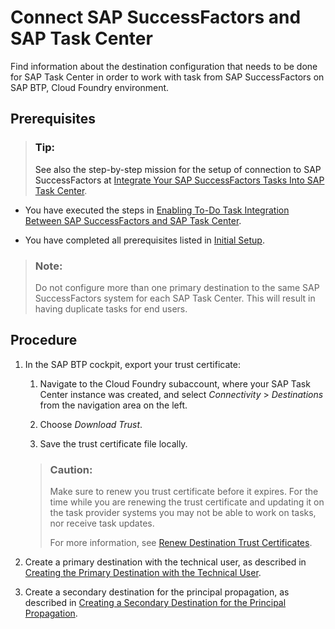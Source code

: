 <!-- loioeae23f3a679d481295ff05bdb322f859 -->

# Connect SAP SuccessFactors and SAP Task Center

Find information about the destination configuration that needs to be done for SAP Task Center in order to work with task from SAP SuccessFactors on SAP BTP, Cloud Foundry environment.



<a name="loioeae23f3a679d481295ff05bdb322f859__prereq_zzy_spz_pjb"/>

## Prerequisites

> ### Tip:  
> See also the step-by-step mission for the setup of connection to SAP SuccessFactors at [Integrate Your SAP SuccessFactors Tasks Into SAP Task Center](https://discovery-center.cloud.sap/missiondetail/3816/3869/).

-   You have executed the steps in [Enabling To-Do Task Integration Between SAP SuccessFactors and SAP Task Center](https://help.sap.com/viewer/568480cc877d4337992a2cd9792fbfed/latest/en-US/c15f23f6f4e24ddea84d5be8e6b935ae.html).

-   You have completed all prerequisites listed in [Initial Setup](https://help.sap.com/docs/TASK_CENTER/08cbda59b4954e93abb2ec85f1db399d/834769400794464489f390350a82bbd6.html).


> ### Note:  
> Do not configure more than one primary destination to the same SAP SuccessFactors system for each SAP Task Center. This will result in having duplicate tasks for end users.



## Procedure

1.  In the SAP BTP cockpit, export your trust certificate:

    1.  Navigate to the Cloud Foundry subaccount, where your SAP Task Center instance was created, and select *Connectivity* \> *Destinations* from the navigation area on the left.

    2.  Choose *Download Trust*.
    3.  Save the trust certificate file locally.

    > ### Caution:  
    > Make sure to renew you trust certificate before it expires. For the time while you are renewing the trust certificate and updating it on the task provider systems you may not be able to work on tasks, nor receive task updates.
    > 
    > For more information, see [Renew Destination Trust Certificates](../60-security/credentials-rotation-8080abf.md#loio8080abf7d2cf4918802aa86e955ffc8b__section_RenewTrust).

2.  Create a primary destination with the technical user, as described in [Creating the Primary Destination with the Technical User](creating-the-primary-destination-with-the-technical-user-dc5407b.md).

3.  Create a secondary destination for the principal propagation, as described in [Creating a Secondary Destination for the Principal Propagation](creating-a-secondary-destination-for-the-principal-propagation-bf657f8.md).


